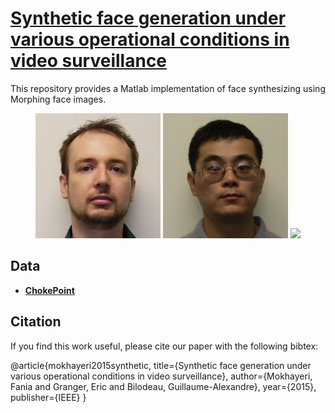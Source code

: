 **[Synthetic face generation under various operational conditions in video surveillance](https://ieeexplore.ieee.org/document/7351567/)**
===========

This repository provides a Matlab implementation of face synthesizing using Morphing face images.

<p align="center">
  <img src="Media/1.png" width="200">
  <img src="Media/2.png" width="200">
  <img src="Media/1.gif" width="200">
</p>

## Data

- **[ChokePoint](http://arma.sourceforge.net/chokepoint/)** 


## Citation

If you find this work useful, please cite our paper with the following bibtex:

@article{mokhayeri2015synthetic,
  title={Synthetic face generation under various operational conditions in video surveillance},
  author={Mokhayeri, Fania and Granger, Eric and Bilodeau, Guillaume-Alexandre},
  year={2015},
  publisher={IEEE}
}
